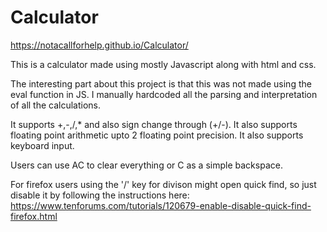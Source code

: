 # Calculator

https://notacallforhelp.github.io/Calculator/

This is a calculator made using mostly Javascript along with html and css.

The interesting part about this project is that this was not made using the eval function in JS.
I manually hardcoded all the parsing and interpretation of all the calculations.

It supports +,-,/,* and also sign change through (+/-).
It also supports floating point arithmetic upto 2 floating point precision.
It also supports keyboard input.

Users can use AC to clear everything or C as a simple backspace.

For firefox users using the '/' key for divison might open quick find, so just disable it by following the instructions here:
https://www.tenforums.com/tutorials/120679-enable-disable-quick-find-firefox.html
